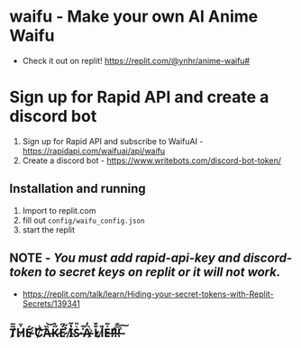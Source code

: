 # waifu - Make your own AI Anime Waifu
* Check it out on replit! https://replit.com/@ynhr/anime-waifu#

# Sign up for Rapid API and create a discord bot
1) Sign up for Rapid API and subscribe to WaifuAI - https://rapidapi.com/waifuai/api/waifu
2) Create a discord bot - https://www.writebots.com/discord-bot-token/

## Installation and running
1) Import to replit.com
2) fill out ```config/waifu_config.json```
3) start the replit

## NOTE - ***You must add rapid-api-key and discord-token to secret keys on replit or it will not work.***
* https://replit.com/talk/learn/Hiding-your-secret-tokens-with-Replit-Secrets/139341

## T̸̃̅Ḣ̸̃É̵̛ ̷̉͗C̸͗͝Ȁ̶͝K̷̋̍Ė̷̋ ̸̉̋I̴̔͂S̷͛̎ ̴̽͊A̵͆̒ ̷͑̕L̷̐̄I̷͗̏E̶͐̃!̷̛̍!̴̿͊!̶͗͠
